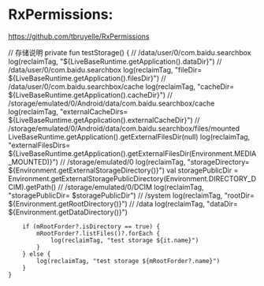 

# RxPermissions:
https://github.com/tbruyelle/RxPermissions


// 存储说明
private fun testStorage() {
        // /data/user/0/com.baidu.searchbox
        log(reclaimTag, "${LiveBaseRuntime.getApplication().dataDir}")
        // /data/user/0/com.baidu.searchbox
        log(reclaimTag, "fileDir= ${LiveBaseRuntime.getApplication().filesDir}")
        // /data/user/0/com.baidu.searchbox/cache
        log(reclaimTag, "cacheDir= ${LiveBaseRuntime.getApplication().cacheDir}")
        // /storage/emulated/0/Android/data/com.baidu.searchbox/cache
        log(reclaimTag, "externalCacheDirs= ${LiveBaseRuntime.getApplication().externalCacheDir}")
        // /storage/emulated/0/Android/data/com.baidu.searchbox/files/mounted
        LiveBaseRuntime.getApplication().getExternalFilesDir(null)
        log(reclaimTag, "externalFilesDirs= ${LiveBaseRuntime.getApplication().getExternalFilesDir(Environment.MEDIA_MOUNTED)}")
        // /storage/emulated/0
        log(reclaimTag, "storageDirectory= ${Environment.getExternalStorageDirectory()}")
        val storagePublicDir = Environment.getExternalStoragePublicDirectory(Environment.DIRECTORY_DCIM).getPath()
        // /storage/emulated/0/DCIM
        log(reclaimTag, "storagePublicDir= $storagePublicDir")
        // /system
        log(reclaimTag, "rootDir= ${Environment.getRootDirectory()}")
        // /data
        log(reclaimTag, "dataDir= ${Environment.getDataDirectory()}")

        if (mRootForder?.isDirectory == true) {
            mRootForder?.listFiles()?.forEach {
                log(reclaimTag, "test storage ${it.name}")
            }
        } else {
            log(reclaimTag, "test storage ${mRootForder?.name}")
        }
    }
